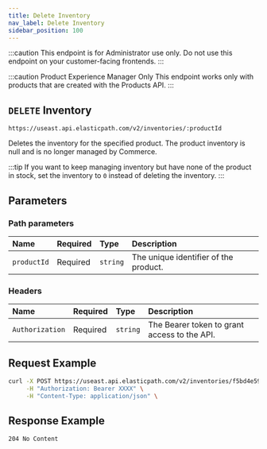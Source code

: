 ```yaml
---
title: Delete Inventory
nav_label: Delete Inventory
sidebar_position: 100
---
```


:::caution
This endpoint is for Administrator use only. Do not use this endpoint on your customer-facing frontends.
:::

:::caution Product Experience Manager Only
This endpoint works only with products that are created with the Products API.
:::

## `DELETE` Inventory

```http
https://useast.api.elasticpath.com/v2/inventories/:productId
```

Deletes the inventory for the specified product. The product inventory is null and is no longer managed by Commerce.

:::tip
If you want to keep managing inventory but have none of the product in stock, set the inventory to `0` instead of deleting the inventory.
:::

## Parameters

### Path parameters

| Name        | Required | Type     | Description                           |
| :---------- | :------- | :------- | :------------------------------------ |
| `productId` | Required | `string` | The unique identifier of the product. |

### Headers

| Name            | Required | Type     | Description                                  |
| :-------------- | :------- | :------- | :------------------------------------------- |
| `Authorization` | Required | `string` | The Bearer token to grant access to the API. |

## Request Example

```bash
curl -X POST https://useast.api.elasticpath.com/v2/inventories/f5bd4e59-a95f-4bda-bfe6-0f34f47ac94b \
     -H "Authorization: Bearer XXXX" \
     -H "Content-Type: application/json" \
```

## Response Example

`204 No Content`

```json

```

